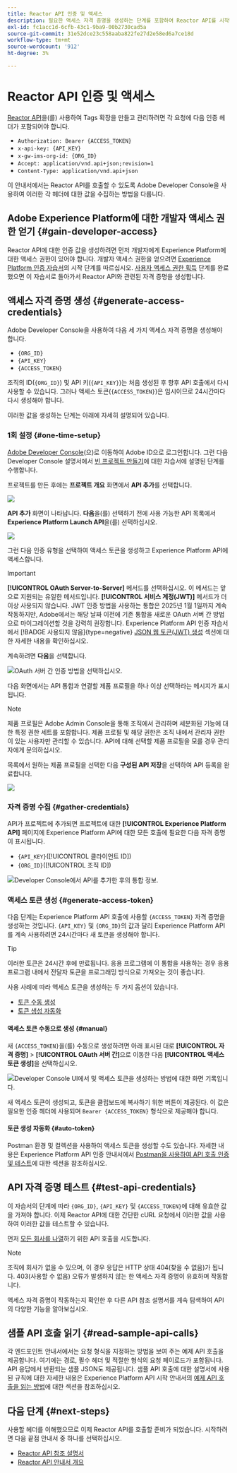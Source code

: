```yaml
---
title: Reactor API 인증 및 액세스
description: 필요한 액세스 자격 증명을 생성하는 단계를 포함하여 Reactor API를 시작하는 방법에 대해 알아봅니다.
exl-id: fc1acc1d-6cfb-43c1-9ba9-00b2730cad5a
source-git-commit: 31e52dce23c558aaba822fe27d2e58ed6a7ce18d
workflow-type: tm+mt
source-wordcount: '912'
ht-degree: 3%

---
```


# Reactor API 인증 및 액세스

[Reactor API](https://developer.adobe.com/experience-platform-apis/references/reactor/)을(를) 사용하여 Tags 확장을 만들고 관리하려면 각 요청에 다음 인증 헤더가 포함되어야 합니다.

* `Authorization: Bearer {ACCESS_TOKEN}`
* `x-api-key: {API_KEY}`
* `x-gw-ims-org-id: {ORG_ID}`
* `Accept: application/vnd.api+json;revision=1`
* `Content-Type: application/vnd.api+json`

이 안내서에서는 Reactor API를 호출할 수 있도록 Adobe Developer Console을 사용하여 이러한 각 헤더에 대한 값을 수집하는 방법을 다룹니다.

## Adobe Experience Platform에 대한 개발자 액세스 권한 얻기 {#gain-developer-access}

Reactor API에 대한 인증 값을 생성하려면 먼저 개발자에게 Experience Platform에 대한 액세스 권한이 있어야 합니다. 개발자 액세스 권한을 얻으려면 [Experience Platform 인증 자습서](/help/landing/api-authentication.md)의 시작 단계를 따르십시오. [사용자 액세스 권한 획득](/help/landing/api-authentication.md#gain-user-access) 단계를 완료했으면 이 자습서로 돌아가서 Reactor API와 관련된 자격 증명을 생성합니다.

## 액세스 자격 증명 생성 {#generate-access-credentials}

Adobe Developer Console을 사용하여 다음 세 가지 액세스 자격 증명을 생성해야 합니다.

* `{ORG_ID}`
* `{API_KEY}`
* `{ACCESS_TOKEN}`

조직의 ID(`{ORG_ID}`) 및 API 키(`{API_KEY}`)는 처음 생성된 후 향후 API 호출에서 다시 사용할 수 있습니다. 그러나 액세스 토큰(`{ACCESS_TOKEN}`)은 임시이므로 24시간마다 다시 생성해야 합니다.

이러한 값을 생성하는 단계는 아래에 자세히 설명되어 있습니다.

### 1회 설정 {#one-time-setup}

[Adobe Developer Console](https://www.adobe.com/go/devs_console_ui)&#x200B;(으)로 이동하여 Adobe ID으로 로그인합니다. 그런 다음 Developer Console 설명서에서 [빈 프로젝트 만들기](https://developer.adobe.com/developer-console/docs/guides/projects/projects-empty/)에 대한 자습서에 설명된 단계를 수행합니다.

프로젝트를 만든 후에는 **프로젝트 개요** 화면에서 **API 추가**&#x200B;를 선택합니다.

![](../images/api/getting-started/add-api-button.png)

**API 추가** 화면이 나타납니다. **다음**&#x200B;을(를) 선택하기 전에 사용 가능한 API 목록에서 **Experience Platform Launch API**&#x200B;을(를) 선택하십시오.

![](../images/api/getting-started/add-launch-api.png)

그런 다음 인증 유형을 선택하여 액세스 토큰을 생성하고 Experience Platform API에 액세스합니다.

>[!IMPORTANT]
>
>**[!UICONTROL OAuth Server-to-Server]** 메서드를 선택하십시오. 이 메서드는 앞으로 지원되는 유일한 메서드입니다. **[!UICONTROL 서비스 계정(JWT)]** 메서드가 더 이상 사용되지 않습니다. JWT 인증 방법을 사용하는 통합은 2025년 1월 1일까지 계속 작동하지만, Adobe에서는 해당 날짜 이전에 기존 통합을 새로운 OAuth 서버 간 방법으로 마이그레이션할 것을 강력히 권장합니다. Experience Platform API 인증 자습서에서 [!BADGE 사용되지 않음]{type=negative} [JSON 웹 토큰(JWT) 생성](/help/landing/api-authentication.md#jwt) 섹션에 대한 자세한 내용을 확인하십시오.

계속하려면 **다음**&#x200B;을 선택합니다.

![OAuth 서버 간 인증 방법을 선택하십시오.](/help/tags/images/api/getting-started/oauth-authentication-method.png)

다음 화면에서는 API 통합과 연결할 제품 프로필을 하나 이상 선택하라는 메시지가 표시됩니다.

>[!NOTE]
>
>제품 프로필은 Adobe Admin Console을 통해 조직에서 관리하며 세분화된 기능에 대한 특정 권한 세트를 포함합니다. 제품 프로필 및 해당 권한은 조직 내에서 관리자 권한이 있는 사용자만 관리할 수 있습니다. API에 대해 선택할 제품 프로필을 모를 경우 관리자에게 문의하십시오.

목록에서 원하는 제품 프로필을 선택한 다음 **구성된 API 저장**&#x200B;을 선택하여 API 등록을 완료합니다.

![](../images/api/getting-started/select-product-profile.png)

### 자격 증명 수집 {#gather-credentials}

API가 프로젝트에 추가되면 프로젝트에 대한 **[!UICONTROL Experience Platform API]** 페이지에 Experience Platform API에 대한 모든 호출에 필요한 다음 자격 증명이 표시됩니다.

* `{API_KEY}`([!UICONTROL 클라이언트 ID])
* `{ORG_ID}`([!UICONTROL 조직 ID])

![Developer Console에서 API를 추가한 후의 통합 정보.](/help/tags/images/api/getting-started/api-integration-information.png)

### 액세스 토큰 생성 {#generate-access-token}

다음 단계는 Experience Platform API 호출에 사용할 `{ACCESS_TOKEN}` 자격 증명을 생성하는 것입니다. `{API_KEY}` 및 `{ORG_ID}`의 값과 달리 Experience Platform API를 계속 사용하려면 24시간마다 새 토큰을 생성해야 합니다.

>[!TIP]
>
>이러한 토큰은 24시간 후에 만료됩니다. 응용 프로그램에 이 통합을 사용하는 경우 응용 프로그램 내에서 전달자 토큰을 프로그래밍 방식으로 가져오는 것이 좋습니다.

사용 사례에 따라 액세스 토큰을 생성하는 두 가지 옵션이 있습니다.

* [토큰 수동 생성](#manual)
* [토큰 생성 자동화](#auto-token)

#### 액세스 토큰 수동으로 생성 {#manual}

새 `{ACCESS_TOKEN}`을(를) 수동으로 생성하려면 아래 표시된 대로 **[!UICONTROL 자격 증명]** > **[!UICONTROL OAuth 서버 간]**&#x200B;으로 이동한 다음 **[!UICONTROL 액세스 토큰 생성]**&#x200B;을 선택하십시오.

![Developer Console UI에서 및 액세스 토큰을 생성하는 방법에 대한 화면 기록입니다.](/help/tags/images/api/getting-started/generate-access-token.gif)

새 액세스 토큰이 생성되고, 토큰을 클립보드에 복사하기 위한 버튼이 제공된다. 이 값은 필요한 인증 헤더에 사용되며 `Bearer {ACCESS_TOKEN}` 형식으로 제공해야 합니다.

#### 토큰 생성 자동화 {#auto-token}

Postman 환경 및 컬렉션을 사용하여 액세스 토큰을 생성할 수도 있습니다. 자세한 내용은 Experience Platform API 인증 안내서에서 [Postman을 사용하여 API 호출 인증 및 테스트](/help/landing/api-authentication.md#use-postman)에 대한 섹션을 참조하십시오.

## API 자격 증명 테스트 {#test-api-credentials}

이 자습서의 단계에 따라 `{ORG_ID}`, `{API_KEY}` 및 `{ACCESS_TOKEN}`에 대해 유효한 값을 가져야 합니다. 이제 Reactor API에 대한 간단한 cURL 요청에서 이러한 값을 사용하여 이러한 값을 테스트할 수 있습니다.

먼저 [모든 회사를 나열](./endpoints/companies.md#list)하기 위한 API 호출을 시도합니다.

>[!NOTE]
>
>조직에 회사가 없을 수 있으며, 이 경우 응답은 HTTP 상태 404(찾을 수 없음)가 됩니다. 403(사용할 수 없음) 오류가 발생하지 않는 한 액세스 자격 증명이 유효하며 작동합니다.

액세스 자격 증명이 작동하는지 확인한 후 다른 API 참조 설명서를 계속 탐색하여 API의 다양한 기능을 알아보십시오.

## 샘플 API 호출 읽기 {#read-sample-api-calls}

각 엔드포인트 안내서에서는 요청 형식을 지정하는 방법을 보여 주는 예제 API 호출을 제공합니다. 여기에는 경로, 필수 헤더 및 적절한 형식의 요청 페이로드가 포함됩니다. API 응답에서 반환되는 샘플 JSON도 제공됩니다. 샘플 API 호출에 대한 설명서에 사용된 규칙에 대한 자세한 내용은 Experience Platform API 시작 안내서의 [예제 API 호출을 읽는 방법](../../landing/api-guide.md#sample-api)에 대한 섹션을 참조하십시오.

## 다음 단계 {#next-steps}

사용할 헤더를 이해했으므로 이제 Reactor API를 호출할 준비가 되었습니다. 시작하려면 다음 끝점 안내서 중 하나를 선택하십시오.

* [Reactor API 참조 설명서](https://developer.adobe.com/experience-platform-apis/references/reactor/)
* [Reactor API 안내서 개요](/help/tags/api/overview.md)
